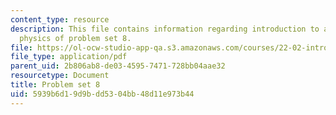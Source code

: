 ```yaml
---
content_type: resource
description: This file contains information regarding introduction to applied nuclear
  physics of problem set 8.
file: https://ol-ocw-studio-app-qa.s3.amazonaws.com/courses/22-02-introduction-to-applied-nuclear-physics-spring-2012/5939b6d19d9bdd5304bb48d11e973b44_MIT22_02S12_pset8.pdf
file_type: application/pdf
parent_uid: 2b806ab8-de03-4595-7471-728bb04aae32
resourcetype: Document
title: Problem set 8
uid: 5939b6d1-9d9b-dd53-04bb-48d11e973b44
---
```

